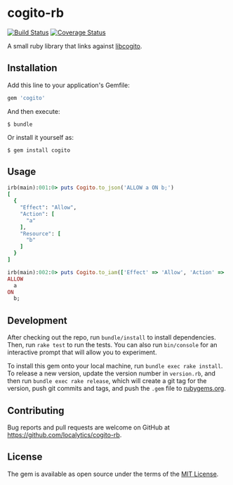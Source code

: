 # cogito-rb

[![Build Status](https://travis-ci.com/localytics/cogito-rb.svg?token=kQUiABmGkzyHdJdMnCnv&branch=master)](https://travis-ci.com/localytics/cogito-rb)
[![Coverage Status](https://coveralls.io/repos/github/localytics/cogito-rb/badge.svg?branch=master&t=sL77K4)](https://coveralls.io/github/localytics/cogito-rb?branch=master)

A small ruby library that links against [libcogito](https://github.com/localytics/libcogito).

## Installation

Add this line to your application's Gemfile:

```ruby
gem 'cogito'
```

And then execute:

    $ bundle

Or install it yourself as:

    $ gem install cogito

## Usage

```ruby
irb(main):001:0> puts Cogito.to_json('ALLOW a ON b;')
[
  {
    "Effect": "Allow",
    "Action": [
      "a"
    ],
    "Resource": [
      "b"
    ]
  }
]

irb(main):002:0> puts Cogito.to_iam(['Effect' => 'Allow', 'Action' => 'a', 'Resource' => 'b'].to_json)
ALLOW
  a
ON
  b;
```

## Development

After checking out the repo, run `bundle/install` to install dependencies. Then, run `rake test` to run the tests. You can also run `bin/console` for an interactive prompt that will allow you to experiment.

To install this gem onto your local machine, run `bundle exec rake install`. To release a new version, update the version number in `version.rb`, and then run `bundle exec rake release`, which will create a git tag for the version, push git commits and tags, and push the `.gem` file to [rubygems.org](https://rubygems.org).

## Contributing

Bug reports and pull requests are welcome on GitHub at https://github.com/localytics/cogito-rb.

## License

The gem is available as open source under the terms of the [MIT License](http://opensource.org/licenses/MIT).
